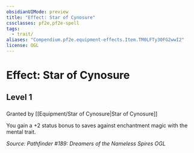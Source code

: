 ```yaml
---
obsidianUIMode: preview
title: "Effect: Star of Cynosure"
cssclasses: pf2e,pf2e-spell
tags:
  - trait/
aliases: "Compendium.pf2e.equipment-effects.Item.TM0LFTy30FG2wwI2"
license: OGL
---
```

# Effect: Star of Cynosure
## Level 1
### 






Granted by [[Equipment/Star of Cynosure|Star of Cynosure]]

You gain a +2 status bonus to saves against enchantment magic with the mental trait.

*Source: Pathfinder #189: Dreamers of the Nameless Spires*
*OGL*